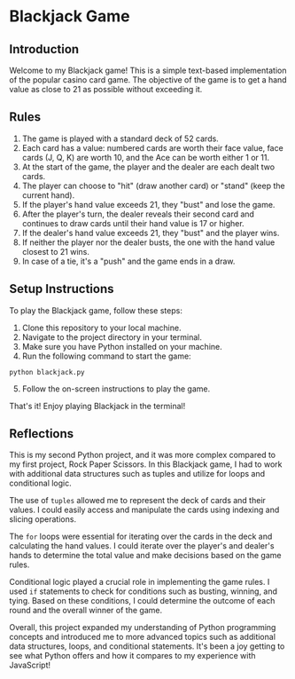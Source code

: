 # Blackjack Game

## Introduction
Welcome to my Blackjack game! This is a simple text-based implementation of the popular casino card game. The objective of the game is to get a hand value as close to 21 as possible without exceeding it.

## Rules
1. The game is played with a standard deck of 52 cards.
2. Each card has a value: numbered cards are worth their face value, face cards (J, Q, K) are worth 10, and the Ace can be worth either 1 or 11.
3. At the start of the game, the player and the dealer are each dealt two cards.
4. The player can choose to "hit" (draw another card) or "stand" (keep the current hand).
5. If the player's hand value exceeds 21, they "bust" and lose the game.
6. After the player's turn, the dealer reveals their second card and continues to draw cards until their hand value is 17 or higher.
7. If the dealer's hand value exceeds 21, they "bust" and the player wins.
8. If neither the player nor the dealer busts, the one with the hand value closest to 21 wins.
9. In case of a tie, it's a "push" and the game ends in a draw.

## Setup Instructions
To play the Blackjack game, follow these steps:

1. Clone this repository to your local machine.
2. Navigate to the project directory in your terminal.
3. Make sure you have Python installed on your machine.
4. Run the following command to start the game:
  ```
  python blackjack.py
  ```
5. Follow the on-screen instructions to play the game.

That's it! Enjoy playing Blackjack in the terminal!

## Reflections
This is my second Python project, and it was more complex compared to my first project, Rock Paper Scissors. In this Blackjack game, I had to work with additional data structures such as tuples and utilize for loops and conditional logic.

The use of `tuples` allowed me to represent the deck of cards and their values. I could easily access and manipulate the cards using indexing and slicing operations.

The `for` loops were essential for iterating over the cards in the deck and calculating the hand values. I could iterate over the player's and dealer's hands to determine the total value and make decisions based on the game rules.

Conditional logic played a crucial role in implementing the game rules. I used `if` statements to check for conditions such as busting, winning, and tying. Based on these conditions, I could determine the outcome of each round and the overall winner of the game.

Overall, this project expanded my understanding of Python programming concepts and introduced me to more advanced topics such as additional data structures, loops, and conditional statements. It's been a joy getting to see what Python offers and how it compares to my experience with JavaScript!